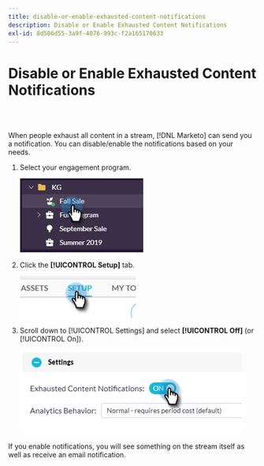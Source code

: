 ```yaml
---
title: disable-or-enable-exhausted-content-notifications
description: Disable or Enable Exhausted Content Notifications
exl-id: 8d506d55-3a9f-4076-993c-f2a165170633
---
```

# Disable or Enable Exhausted Content Notifications

<br>&nbsp;

When people exhaust all content in a stream, [!DNL Marketo] can send you a notification. You can disable/enable the notifications based on your needs.

1. Select your engagement program.

   ![Image One](/help/sky/assets/engagement-programs/disable-or-enable-exhausted-content-notifications/disable-or-enable-exhausted-content-notifications-1.png)

1. Click the **[!UICONTROL Setup]** tab.

   ![Image Two](/help/sky/assets/engagement-programs/disable-or-enable-exhausted-content-notifications/disable-or-enable-exhausted-content-notifications-2.png)

1. Scroll down to [!UICONTROL Settings] and select **[!UICONTROL Off]** (or [!UICONTROL On]).

   ![Image Three](/help/sky/assets/engagement-programs/disable-or-enable-exhausted-content-notifications/disable-or-enable-exhausted-content-notifications-3.png)

If you enable notifications, you will see something on the stream itself as well as receive an email notification.
